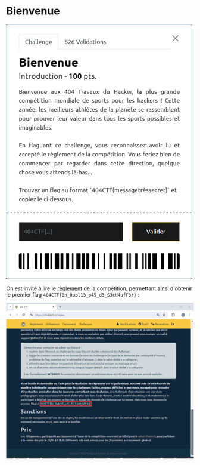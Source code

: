 # Bienvenue

<img alt="énoncé du challenge" src="enonce.png" width=500>

On est invité à lire le [règlement](https://ctf.404ctf.fr/r%C3%A8gles) de la compétition, permettant ainsi d'obtenir le premier flag `404CTF{0n_0ubl13_p45_d3_S3cH4ufF3r}` :

![règlement](./regles.png)
